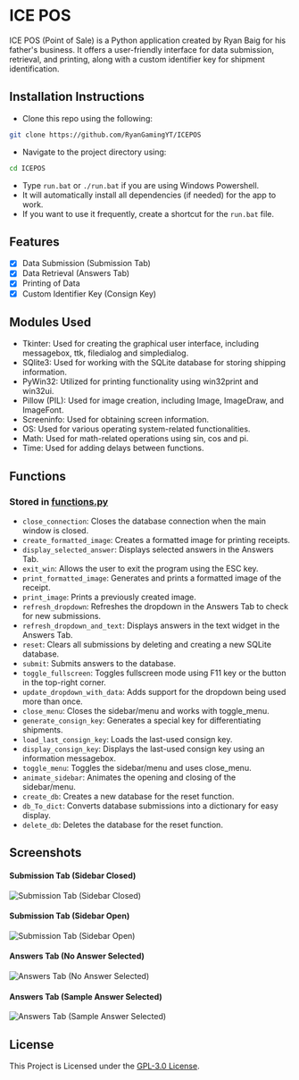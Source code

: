 # ICE POS

ICE POS (Point of Sale) is a Python application created by Ryan Baig for his father's business. It offers a user-friendly interface for data submission, retrieval, and printing, along with a custom identifier key for shipment identification.

## Installation Instructions

- Clone this repo using the following:
```bash
git clone https://github.com/RyanGamingYT/ICEPOS
```
- Navigate to the project directory using:
```bash
cd ICEPOS
```
- Type `run.bat` or `./run.bat` if you are using Windows Powershell.
- It will automatically install all dependencies (if needed) for the app to work.
- If you want to use it frequently, create a shortcut for the `run.bat` file.

## Features

- [x] Data Submission (Submission Tab)
- [x] Data Retrieval (Answers Tab)
- [x] Printing of Data
- [x] Custom Identifier Key (Consign Key)

## Modules Used

- Tkinter: Used for creating the graphical user interface, including messagebox, ttk, filedialog and simpledialog.
- SQlite3: Used for working with the SQLite database for storing shipping information.
- PyWin32: Utilized for printing functionality using win32print and win32ui.
- Pillow (PIL): Used for image creation, including Image, ImageDraw, and ImageFont.
- Screeninfo: Used for obtaining screen information.
- OS: Used for various operating system-related functionalities.
- Math: Used for math-related operations using sin, cos and pi.
- Time: Used for adding delays between functions.


## Functions

### Stored in [functions.py](scripts/functions.py)

- `close_connection`: Closes the database connection when the main window is closed.
- `create_formatted_image`: Creates a formatted image for printing receipts.
- `display_selected_answer`: Displays selected answers in the Answers Tab.
- `exit_win`: Allows the user to exit the program using the ESC key.
- `print_formatted_image`: Generates and prints a formatted image of the receipt.
- `print_image`: Prints a previously created image.
- `refresh_dropdown`: Refreshes the dropdown in the Answers Tab to check for new submissions.
- `refresh_dropdown_and_text`: Displays answers in the text widget in the Answers Tab.
- `reset`: Clears all submissions by deleting and creating a new SQLite database.
- `submit`: Submits answers to the database.
- `toggle_fullscreen`: Toggles fullscreen mode using F11 key or the button in the top-right corner.
- `update_dropdown_with_data`: Adds support for the dropdown being used more than once.
- `close_menu`: Closes the sidebar/menu and works with toggle_menu.
- `generate_consign_key`: Generates a special key for differentiating shipments.
- `load_last_consign_key`: Loads the last-used consign key.
- `display_consign_key`: Displays the last-used consign key using an information messagebox.
- `toggle_menu`: Toggles the sidebar/menu and uses close_menu.
- `animate_sidebar`: Animates the opening and closing of the sidebar/menu.
- `create_db`: Creates a new database for the reset function.
- `db_To_dict`: Converts database submissions into a dictionary for easy display.
- `delete_db`: Deletes the database for the reset function.

## Screenshots

#### Submission Tab (Sidebar Closed)
![Submission Tab (Sidebar Closed)](https://github.com/RyanGamingYT/ICEPOS/blob/master/media/screenshots/Submission%20Tab%20(Sidebar%20Closed).JPG)

#### Submission Tab (Sidebar Open)
![Submission Tab (Sidebar Open)](https://github.com/RyanGamingYT/ICEPOS/blob/master/media/screenshots/Submission%20Tab%20(Sidebar%20Open).JPG)

#### Answers Tab (No Answer Selected)
![Answers Tab (No Answer Selected)](https://github.com/RyanGamingYT/ICEPOS/blob/master/media/screenshots/Answers%20Tab%20(No%20Answer%20Selected).JPG)

#### Answers Tab (Sample Answer Selected)
![Answers Tab (Sample Answer Selected)](https://github.com/RyanGamingYT/ICEPOS/blob/master/media/screenshots/Answers%20Tab%20(Sample%20Answer%20Selected).JPG)

## License

This Project is Licensed under the [GPL-3.0 License](LICENSE.txt).
